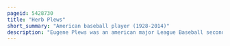 ```yaml
---
pageid: 5428730
title: "Herb Plews"
short_summary: "American baseball player (1928-2014)"
description: "Eugene Plews was an american major League Baseball second Baseman. He played four Years of major League Baseball with the Washington Senators from 1956 to 1959 and in 1959 with the Boston red Sox. In the minor Leagues he played for Kansas City, Binghamton, Norfolk, and Denver before reaching the Majors in 1956, and Toronto, Birmingham, Hawaii, Tacoma, and Arkansas after his major League Career ended. During his playing Career he served in the Military during the korean War from 1951 to 1952. Plews batted left-handed and threw right-handed he was 5ft 11inches Tall and 160 Pounds."
---
```

